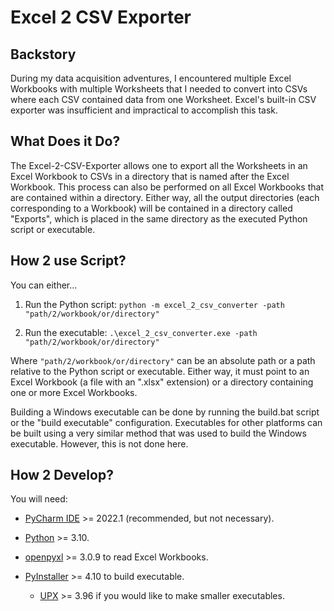 # Excel 2 CSV Exporter

## Backstory
During my data acquisition adventures, I encountered multiple Excel Workbooks with multiple Worksheets that I needed to 
convert into CSVs where each CSV contained data from one Worksheet. Excel's built-in CSV exporter was insufficient and 
impractical to accomplish this task. 

## What Does it Do?
The Excel-2-CSV-Exporter allows one to export all the Worksheets in an Excel Workbook to CSVs in a directory that is 
named after the Excel Workbook. This process can also be performed on all Excel Workbooks that are contained within a 
directory. Either way, all the output directories (each corresponding to a Workbook) will be contained in a directory
called "Exports", which is placed in the same directory as the executed Python script or executable.

## How 2 use Script?
You can either...

1. Run the Python script: `python -m excel_2_csv_converter -path "path/2/workbook/or/directory"`


2. Run the executable: `.\excel_2_csv_converter.exe -path "path/2/workbook/or/directory"`

Where `"path/2/workbook/or/directory"` can be an absolute path or a path relative to the Python script or executable. 
Either way, it must point to an Excel Workbook (a file with an ".xlsx" extension) or a directory containing one or more 
Excel Workbooks.

Building a Windows executable can be done by running the build.bat script or the "build executable" configuration. 
Executables for other platforms can be built using a very similar method that was used to build the Windows executable.
However, this is not done here.

## How 2 Develop?
You will need:

- [PyCharm IDE](https://www.jetbrains.com/pycharm/download/) >= 2022.1 (recommended, but not necessary).

- [Python](https://www.python.org/downloads/) >= 3.10.

- [openpyxl](https://openpyxl.readthedocs.io/en/stable/) >= 3.0.9 to read Excel Workbooks.

- [PyInstaller](https://pyinstaller.readthedocs.io/en/stable/) >= 4.10 to build executable.
  - [UPX](https://upx.github.io/) >= 3.96 if you would like to make smaller executables.

